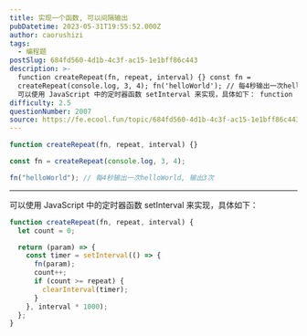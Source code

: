 ```yaml
---
title: 实现一个函数, 可以间隔输出
pubDatetime: 2023-05-31T19:55:52.000Z
author: caorushizi
tags:
  - 编程题
postSlug: 684fd560-4d1b-4c3f-ac15-1e1bff86c443
description: >-
  function createRepeat(fn, repeat, interval) {} const fn =
  createRepeat(console.log, 3, 4); fn('helloWorld'); // 每4秒输出一次helloWorld, 输出3次
  可以使用 JavaScript 中的定时器函数 setInterval 来实现，具体如下： function createRep
difficulty: 2.5
questionNumber: 2007
source: https://fe.ecool.fun/topic/684fd560-4d1b-4c3f-ac15-1e1bff86c443
---
```


```js
function createRepeat(fn, repeat, interval) {}

const fn = createRepeat(console.log, 3, 4);

fn("helloWorld"); // 每4秒输出一次helloWorld, 输出3次
```

---

可以使用 JavaScript 中的定时器函数 setInterval 来实现，具体如下：

```js
function createRepeat(fn, repeat, interval) {
  let count = 0;

  return (param) => {
    const timer = setInterval(() => {
      fn(param);
      count++;
      if (count >= repeat) {
        clearInterval(timer);
      }
    }, interval * 1000);
  };
}
```
